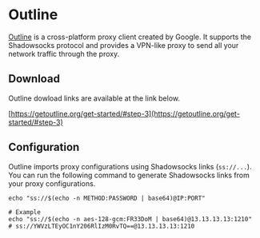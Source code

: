# Outline

[Outline](https://getoutline.org) is a cross-platform proxy client created by Google.
It supports the Shadowsocks protocol and provides a VPN-like proxy to send all your network traffic through the proxy.

## Download

Outline dowload links are available at the link below.

[https://getoutline.org/get-started/#step-3](https://getoutline.org/get-started/#step-3)

## Configuration

Outline imports proxy configurations using Shadowsocks links (`ss://...`).
You can run the following command to generate Shadowsocks links from your proxy configurations.

```shell
echo "ss://$(echo -n METHOD:PASSWORD | base64)@IP:PORT"

# Example
echo "ss://$(echo -n aes-128-gcm:FR33DoM | base64)@13.13.13.13:1210"
# ss://YWVzLTEyOC1nY206RlIzM0RvTQ==@13.13.13.13:1210
```
